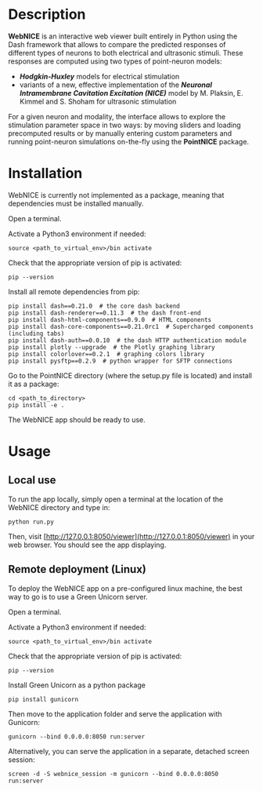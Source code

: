Description
============

**WebNICE** is an interactive web viewer built entirely in Python using the Dash framework that allows to compare the predicted responses of different types of neurons to both electrical and ultrasonic stimuli.
These responses are computed using two types of point-neuron models:
- ***Hodgkin-Huxley*** models for electrical stimulation
- variants of a new, effective implementation of the ***Neuronal Intramembrane Cavitation Excitation (NICE)*** model by M. Plaksin, E. Kimmel and S. Shoham for ultrasonic stimulation</li>

For a given neuron and modality, the interface allows to explore the stimulation parameter space in two ways: by moving sliders and loading precomputed results or by manually entering custom parameters and running point-neuron simulations on-the-fly using the **PointNICE** package.


Installation
==================

WebNICE is currently not implemented as a package, meaning that dependencies must be installed manually.

Open a terminal.

Activate a Python3 environment if needed:

	source <path_to_virtual_env>/bin activate

Check that the appropriate version of pip is activated:

	pip --version

Install all remote dependencies from pip:

	pip install dash==0.21.0  # the core dash backend
	pip install dash-renderer==0.11.3  # the dash front-end
	pip install dash-html-components==0.9.0  # HTML components
	pip install dash-core-components==0.21.0rc1  # Supercharged components (including tabs)
	pip install dash-auth==0.0.10  # the dash HTTP authentication module
	pip install plotly --upgrade  # the Plotly graphing library
	pip install colorlover==0.2.1  # graphing colors library
	pip install pysftp==0.2.9  # python wrapper for SFTP connections

Go to the PointNICE directory (where the setup.py file is located) and install it as a package:

	cd <path_to_directory>
	pip install -e .

The WebNICE app should be ready to use.


Usage
=======

Local use
----------

To run the app locally, simply open a terminal at the location of the WebNICE directory and type in:

	python run.py

Then, visit [http://127.0.0.1:8050/viewer](http://127.0.0.1:8050/viewer) in your web browser. You should see the app displaying.


Remote deployment (Linux)
---------------------------

To deploy the WebNICE app on a pre-configured linux machine, the best way to go is to use a Green Unicorn server.

Open a terminal.

Activate a Python3 environment if needed:

	source <path_to_virtual_env>/bin activate


Check that the appropriate version of pip is activated:

	pip --version

Install Green Unicorn as a python package

	pip install gunicorn

Then move to the application folder and serve the application with Gunicorn:

	gunicorn --bind 0.0.0.0:8050 run:server

Alternatively, you can serve the application in a separate, detached screen session:

	screen -d -S webnice_session -m gunicorn --bind 0.0.0.0:8050 run:server
